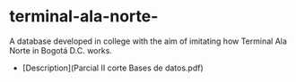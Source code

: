 # terminal-ala-norte-
A database developed in college with the aim of imitating how Terminal Ala Norte in Bogotá D.C. works.
- [Description](Parcial II corte Bases de datos.pdf)
